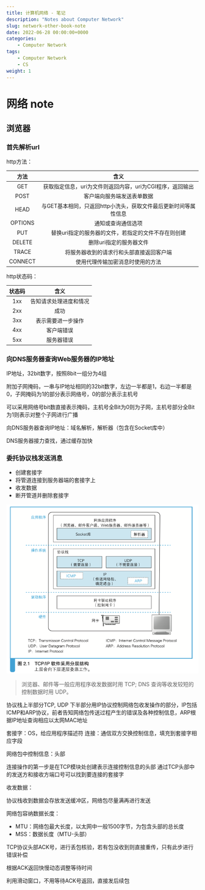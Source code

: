 ```yaml
---
title: 计算机网络 - 笔记
description: "Notes about Computer Network"
slug: network-other-book-note
date: 2022-06-28 00:00:00+0000
categories:
    - Computer Network
tags:
    - Computer Network
    - CS
weight: 1
---
```


# 网络 note

## 浏览器

### 首先解析url

http方法：

|方法|含义|
|:-:|:-:|
|GET|获取指定信息，uri为文件则返回内容，uri为CGI程序，返回输出|
|POST|客户端向服务端发送表单数据|
|HEAD|与GET基本相同，只返回http小洗头，获取文件最后更新时间等属性信息|
|OPTIONS|通知或查询通信选项|
|PUT|替换uri指定的服务器的文件，若指定的文件不存在则创建|
|DELETE|删除uri指定的服务器文件|
|TRACE|将服务器收到的请求行和头部直接返回客户端|
|CONNECT|使用代理传输加密消息时使用的方法|

http状态码：

|状态码|含义|
|:-:|:-:|
|1xx|告知请求处理进度和情况|
|2xx|成功|
|3xx|表示需要进一步操作|
|4xx|客户端错误|
|5xx|服务器错误|

### 向DNS服务器查询Web服务器的IP地址

IP地址，32bit数字，按照8bit一组分为4组

附加子网掩码，一串与IP地址相同的32bit数字，左边一半都是1，右边一半都是0，子网掩码为1的部分表示网络号，0的部分表示主机号

可以采用网络号bit数直接表示掩码，主机号全Bit为0则为子网，主机号部分全Bit为1则表示对整个子网进行广播

向DNS服务器查询IP地址：域名解析，解析器（包含在Socket库中）

DNS服务器接力查找，通过缓存加快

### 委托协议栈发送消息

- 创建套接字
- 将管道连接到服务器端的套接字上
- 收发数据
- 断开管道并删除套接字

![TCP_IP_layers](photos/TCP_IP_layers.png)

> 浏览器、邮件等一般应用程序收发数据时用 TCP; 
> DNS 查询等收发较短的控制数据时用 UDP。

协议栈上半部分TCP, UDP
下半部分用IP协议控制网络包收发操作的部分，IP包括ICMP和ARP协议，前者告知网络包传送过程产生的错误及各种控制信息，ARP根据IP地址查询相应以太网MAC地址

套接字：OS，给应用程序描述符
连接：通信双方交换控制信息，填充到套接字相应字段

网络包中控制信息：头部

连接操作的第一步是在TCP模块处创建表示连接控制信息的头部
通过TCP头部中的发送方和接收方端口号可以找到要连接的套接字

收发数据：

协议栈收到数据会存放发送缓冲区，网络包尽量满再进行发送

网络包容纳数据长度：

- MTU：网络包最大长度，以太网中一般1500字节，为包含头部的总长度
- MSS：数据长度（MTU-头部）

TCP协议头部ACK号，进行丢包核验，若有包没收到则直接重传，只有此步进行错误补偿

根据ACK返回快慢动态调整等待时间

利用滑动窗口，不用等待ACK号返回，直接发后续包